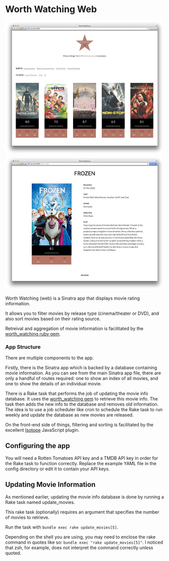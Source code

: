 # Worth Watching Web

![](screenshots/homepage.jpg)
![](screenshots/movie.jpg)

Worth Watching (web) is a Sinatra app that displays movie rating information.

It allows you to filter movies by release type (cinema/theater or DVD), and also sort
movies based on their rating source.

Retreival and aggregation of movie information is facilitated by the [worth_watching ruby gem](http://github.com/alessndro/worth_watching).

### App Structure

There are multiple components to the app.

Firstly, there is the Sinatra app which is backed by a database
containing movie information. As you can see from the main Sinatra app file, there
are only a handful of routes required: one to show an index of all movies, and one
to show the details of an individual movie.

There is a Rake task that performs the job of updating the movie info
database. It uses the [worth_watching gem](http://github.com/alessndro/worth_watching)
to retrieve this movie info. The task then adds the new info to the database and removes
old information. The idea is to use a job scheduler like cron to schedule the Rake task to run weekly and update
the database as new movies are released.

On the front-end side of things, filtering and sorting is facilitated by the excellent [Isotope](http://isotope.metafizzy.co/) JavaScript plugin.

## Configuring the app

You will need a Rotten Tomatoes API key and a TMDB API key in order for the Rake task
to function correctly. Replace the example YAML file in the config directory or edit it
to contain your API keys.

## Updating Movie Information

As mentioned earlier, updating the movie info database is done by running a Rake task
named update_movies.

This rake task (optionally) requires an argument that specifies the number of movies
to retrieve.

Run the task with ``bundle exec rake update_movies[5]``.

Depending on the shell you
are using, you may need to enclose
the rake command in quotes  like so: ``bundle exec "rake update_movies[5]"``.
I noticed that zsh, for example, does not interpret the command correctly unless
quoted.
